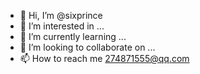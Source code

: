 - 👋 Hi, I’m @sixprince
- 👀 I’m interested in ...
- 🌱 I’m currently learning ...
- 💞️ I’m looking to collaborate on ...
- 📫 How to reach me 274871555@qq.com

<!---
sixprince/sixprince is a ✨ special ✨ repository because its `README.md` (this file) appears on your GitHub profile.
You can click the Preview link to take a look at your changes.
--->

